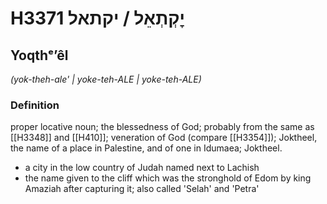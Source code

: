# H3371 יׇקְתְאֵל / יקתאל

## Yoqthᵉʼêl

_(yok-theh-ale' | yoke-teh-ALE | yoke-teh-ALE)_

### Definition

proper locative noun; the blessedness of God; probably from the same as [[H3348]] and [[H410]]; veneration of God (compare [[H3354]]); Joktheel, the name of a place in Palestine, and of one in Idumaea; Joktheel.

- a city in the low country of Judah named next to Lachish
- the name given to the cliff which was the stronghold of Edom by king Amaziah after capturing it; also called 'Selah' and 'Petra'
